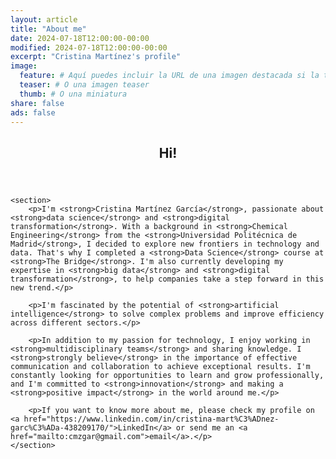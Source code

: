 ```yaml
---
layout: article
title: "About me"
date: 2024-07-18T12:00:00-00:00
modified: 2024-07-18T12:00:00-00:00
excerpt: "Cristina Martínez's profile"
image:
  feature: # Aquí puedes incluir la URL de una imagen destacada si la tienes
  teaser: # O una imagen teaser
  thumb: # O una miniatura
share: false
ads: false
---
```


<article>
   <header>
        <h1>Hi!</h1>
    </header>
  
    <section>
        <p>I'm <strong>Cristina Martínez García</strong>, passionate about <strong>data science</strong> and <strong>digital transformation</strong>. With a background in <strong>Chemical Engineering</strong> from the <strong>Universidad Politécnica de Madrid</strong>, I decided to explore new frontiers in technology and data. That's why I completed a <strong>Data Science</strong> course at <strong>The Bridge</strong>. I'm also currently developing my expertise in <strong>big data</strong> and <strong>digital transformation</strong>, to help companies take a step forward in this new trend.</p>

        <p>I'm fascinated by the potential of <strong>artificial intelligence</strong> to solve complex problems and improve efficiency across different sectors.</p>

        <p>In addition to my passion for technology, I enjoy working in <strong>multidisciplinary teams</strong> and sharing knowledge. I <strong>strongly believe</strong> in the importance of effective communication and collaboration to achieve exceptional results. I'm constantly looking for opportunities to learn and grow professionally, and I'm committed to <strong>innovation</strong> and making a <strong>positive impact</strong> in the world around me.</p>

        <p>If you want to know more about me, please check my profile on <a href="https://www.linkedin.com/in/cristina-mart%C3%ADnez-garc%C3%ADa-438209170/">LinkedIn</a> or send me an <a href="mailto:cmzgar@gmail.com">email</a>.</p>
    </section>
</article>
